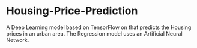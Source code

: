 # Housing-Price-Prediction
A Deep Learning model based on TensorFlow on that predicts the Housing prices in an urban area. The Regression model uses an Artificial Neural Network.
